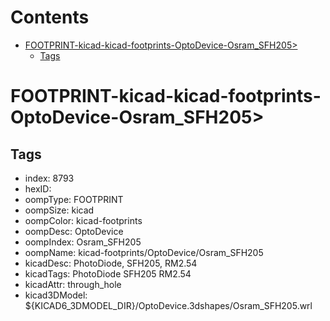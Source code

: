 



Contents
========

* [FOOTPRINT-kicad-kicad-footprints-OptoDevice-Osram_SFH205>](#footprint-kicad-kicad-footprints-optodevice-osram_sfh205)
	* [Tags](#tags)

# FOOTPRINT-kicad-kicad-footprints-OptoDevice-Osram_SFH205>

## Tags

- index: 8793
- hexID: 
- oompType: FOOTPRINT
- oompSize: kicad
- oompColor: kicad-footprints
- oompDesc: OptoDevice
- oompIndex: Osram_SFH205
- oompName: kicad-footprints/OptoDevice/Osram_SFH205
- kicadDesc: PhotoDiode, SFH205, RM2.54
- kicadTags: PhotoDiode SFH205 RM2.54
- kicadAttr: through_hole
- kicad3DModel: ${KICAD6_3DMODEL_DIR}/OptoDevice.3dshapes/Osram_SFH205.wrl
